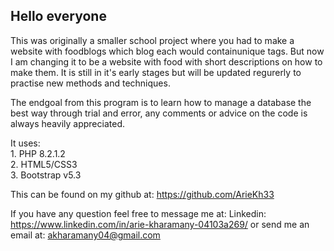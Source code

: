 ## Hello everyone

This was originally a smaller school project where you had to make a website with foodblogs which blog each would containunique tags.
But now I am changing it to be a website with food with short descriptions on how to make them.
It is still in it's early stages but will be updated regurerly to practise new methods and techniques.

The endgoal from this program is to learn how to manage a database the best way through trial and error, any comments or advice on the code is always heavily appreciated.

It uses:  
    1. PHP 8.2.1.2  
    2. HTML5/CSS3  
    3. Bootstrap v5.3  

This can be found on my github at: https://github.com/ArieKh33

If you have any question feel free to message me at:
    Linkedin: https://www.linkedin.com/in/arie-kharamany-04103a269/
    or send me an email at: akharamany04@gmail.com
